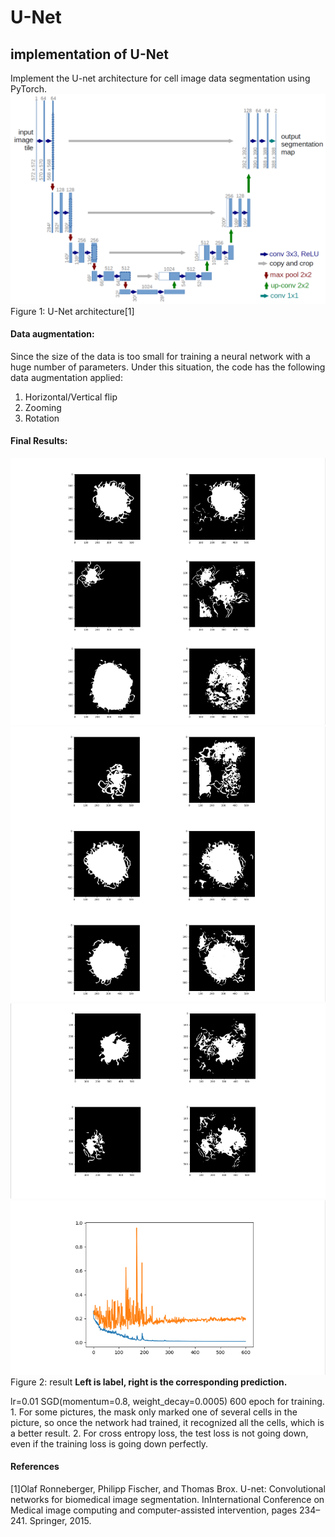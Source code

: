 # U-Net
## implementation of U-Net
Implement the U-net architecture for cell image data segmentation using PyTorch.
![](./img/UNet_arch.png)
Figure 1: U-Net architecture[1]

#### Data augmentation:
Since the size of the data is too small for training a neural network with a huge number of
parameters. Under this situation, the code has the following data augmentation applied:
1. Horizontal/Vertical flip
2. Zooming
3. Rotation

#### Final Results:
![](./img/1.png)
![](./img/2.png)
![](./img/3.png)
![](./img/4.png)
Figure 2: result
**Left is label, right is the corresponding prediction.**

lr=0.01 SGD(momentum=0.8, weight_decay=0.0005) 600 epoch for training. 1. For some pictures, the mask only marked one of several cells in the picture, so once the network had trained, it recognized all the cells, which is a better result. 2. For cross entropy loss, the test loss is not going down, even if the training loss is going down perfectly.

#### References
[1]Olaf Ronneberger, Philipp Fischer, and Thomas Brox. U-net: Convolutional networks for
biomedical image segmentation. InInternational Conference on Medical image computing and
computer-assisted intervention, pages 234–241. Springer, 2015.
